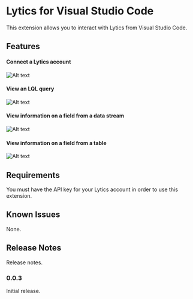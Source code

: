 # Lytics for Visual Studio Code

This extension allows you to interact with Lytics from Visual Studio Code.

## Features

#### Connect a Lytics account 

![Alt text](https://github.com/lytics/vscode-lytics/images/01-accounts.gif?raw=true "accounts")

#### View an LQL query

![Alt text](https://github.com/lytics/vscode-lytics/images/02-queries.gif?raw=true "queries")

#### View information on a field from a data stream

![Alt text](https://github.com/lytics/vscode-lytics/images/03-streams.gif?raw=true "data streams")

#### View information on a field from a table

![Alt text](https://github.com/lytics/vscode-lytics/images/04-tables.gif?raw=true "tables")

## Requirements

You must have the API key for your Lytics account in order to use this extension.

## Known Issues

None.

## Release Notes

Release notes.

### 0.0.3

Initial release.